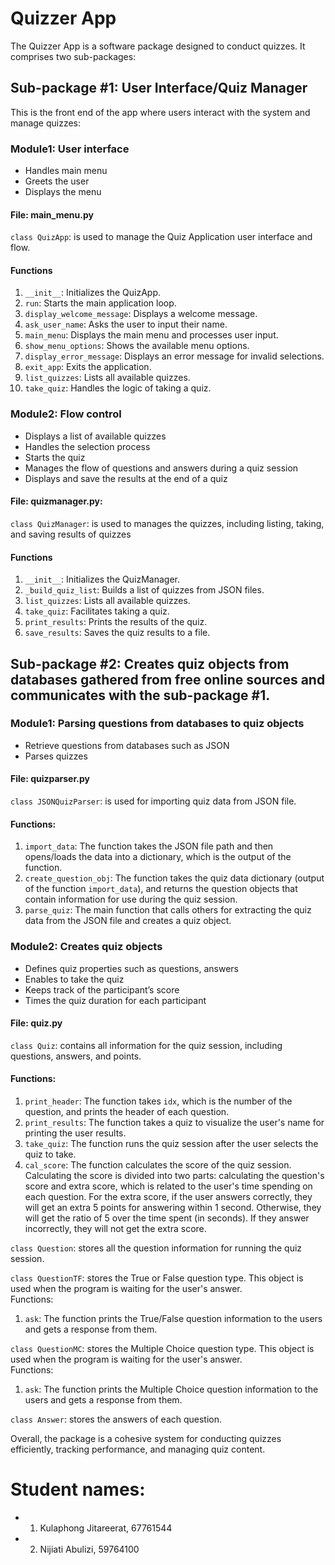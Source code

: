 # Quizzer App

The Quizzer App is a software package designed to conduct quizzes. It comprises two sub-packages:

## **Sub-package #1**: User Interface/Quiz Manager

This is the front end of the app where users interact with the system and manage quizzes:

### **Module1**: User interface
-	Handles main menu
-	Greets the user
-	Displays the menu

#### File: main_menu.py
```class QuizApp```: is used to manage the Quiz Application user interface and flow.

#### Functions
1. `__init__`: Initializes the QuizApp.
2. `run`: Starts the main application loop.
3. `display_welcome_message`: Displays a welcome message.
4. `ask_user_name`: Asks the user to input their name.
5. `main_menu`: Displays the main menu and processes user input.
6. `show_menu_options`: Shows the available menu options.
7. `display_error_message`: Displays an error message for invalid selections.
8. `exit_app`: Exits the application.
9. `list_quizzes`: Lists all available quizzes.
10. `take_quiz`: Handles the logic of taking a quiz.


### **Module2**: Flow control

-	Displays a list of available quizzes
-	Handles the selection process
-	Starts the quiz
-	Manages the flow of questions and answers during a quiz session
-	Displays and save the results at the end of a quiz

#### File: quizmanager.py:
```class QuizManager```: is used to manages the quizzes, including listing, taking, and saving results of quizzes

#### Functions
1. `__init__`: Initializes the QuizManager.
2. `_build_quiz_list`: Builds a list of quizzes from JSON files.
3. `list_quizzes`: Lists all available quizzes.
4. `take_quiz`: Facilitates taking a quiz.
5. `print_results`: Prints the results of the quiz.
6. `save_results`: Saves the quiz results to a file.

## **Sub-package #2**: Creates quiz objects from databases gathered from free online sources and communicates with the sub-package #1.

### **Module1**: Parsing questions from databases to quiz objects
-	Retrieve questions from databases such as JSON
-	Parses quizzes

#### File: quizparser.py  
```class JSONQuizParser```: is used for importing quiz data from JSON file.

#### Functions:   
1. `import_data`: The function takes the JSON file path and then opens/loads the data into a dictionary, which is the output of the function.
2. `create_question_obj`: The function takes the quiz data dictionary (output of the function ```import_data```), and returns the question objects that contain information for use during the quiz session.
3. `parse_quiz`: The main function that calls others for extracting the quiz data from the JSON file and creates a quiz object.  

### **Module2**: Creates quiz objects
-	Defines quiz properties such as questions, answers
-	Enables to take the quiz
-	Keeps track of the participant’s score
-	Times the quiz duration for each participant

#### File: quiz.py  
```class Quiz```: contains all information for the quiz session, including questions, answers, and points.  

#### Functions:  
1. `print_header`: The function takes ```idx```, which is the number of the question, and prints the header of each question.
2. `print_results`: The function takes a quiz to visualize the user's name for printing the user results.  
3. `take_quiz`: The function runs the quiz session after the user selects the quiz to take.
4. `cal_score`: The function calculates the score of the quiz session. Calculating the score is divided into two parts: calculating the question's score and extra score, which is related to the user's time spending on each question. For the extra score, if the user answers correctly, they will get an extra 5 points for answering within 1 second. Otherwise, they will get the ratio of 5 over the time spent (in seconds). If they answer incorrectly, they will not get the extra score.

```class Question```: stores all the question information for running the quiz session.       

```class QuestionTF```: stores the True or False question type. This object is used when the program is waiting for the user's answer.  
Functions:  
1. `ask`: The function prints the True/False question information to the users and gets a response from them.

```class QuestionMC```: stores the Multiple Choice question type. This object is used when the program is waiting for the user's answer.   
Functions:   
1. `ask`: The function prints the Multiple Choice question information to the users and gets a response from them.  

```class Answer```: stores the answers of each question.   


Overall, the package is a cohesive system for conducting quizzes efficiently, tracking performance, and managing quiz content.

# Student names:
* 1)	Kulaphong Jitareerat, 67761544
* 2)	Nijiati Abulizi, 59764100
